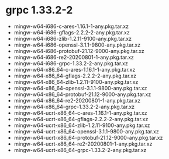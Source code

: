 # grpc 1.33.2-2

 - mingw-w64-i686-c-ares-1.16.1-1-any.pkg.tar.xz
 - mingw-w64-i686-gflags-2.2.2-2-any.pkg.tar.xz
 - mingw-w64-i686-zlib-1.2.11-9100-any.pkg.tar.xz
 - mingw-w64-i686-openssl-3.1.1-9800-any.pkg.tar.xz
 - mingw-w64-i686-protobuf-21.12-9000-any.pkg.tar.xz
 - mingw-w64-i686-re2-20200801-1-any.pkg.tar.xz
 - mingw-w64-i686-grpc-1.33.2-2-any.pkg.tar.xz
 - mingw-w64-x86_64-c-ares-1.16.1-1-any.pkg.tar.xz
 - mingw-w64-x86_64-gflags-2.2.2-2-any.pkg.tar.xz
 - mingw-w64-x86_64-zlib-1.2.11-9100-any.pkg.tar.xz
 - mingw-w64-x86_64-openssl-3.1.1-9800-any.pkg.tar.xz
 - mingw-w64-x86_64-protobuf-21.12-9000-any.pkg.tar.xz
 - mingw-w64-x86_64-re2-20200801-1-any.pkg.tar.xz
 - mingw-w64-x86_64-grpc-1.33.2-2-any.pkg.tar.xz
 - mingw-w64-ucrt-x86_64-c-ares-1.16.1-1-any.pkg.tar.xz
 - mingw-w64-ucrt-x86_64-gflags-2.2.2-2-any.pkg.tar.xz
 - mingw-w64-ucrt-x86_64-zlib-1.2.11-9100-any.pkg.tar.xz
 - mingw-w64-ucrt-x86_64-openssl-3.1.1-9800-any.pkg.tar.xz
 - mingw-w64-ucrt-x86_64-protobuf-21.12-9000-any.pkg.tar.xz
 - mingw-w64-ucrt-x86_64-re2-20200801-1-any.pkg.tar.xz
 - mingw-w64-ucrt-x86_64-grpc-1.33.2-2-any.pkg.tar.xz
